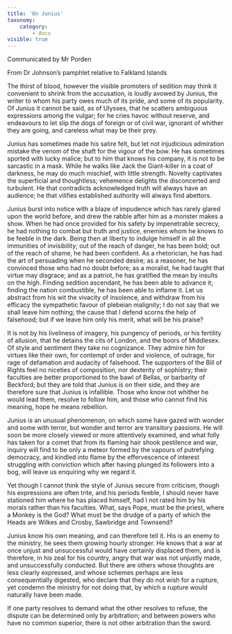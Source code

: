 ```yaml
---
title: 'On Junius'
taxonomy:
    category:
        - docs
visible: true
---
```


<div class="author">Communicated by Mr Porden</div>

<span class="pencil">From Dr Johnson’s pamphlet relative to Falkland Islands</span>

The thirst of blood, however the visible promoters of sedition may think it convenient to shrink from the accusation, is loudly avowed by Junius, the writer to whom his party owes much of its pride, and some of its popularity. Of Junius it cannot be said, as of Ulysses, that he scatters ambiguous expressions among the vulgar; for he cries havoc without reserve, and endeavours to let slip the dogs of foreign or of civil war, ignorant of whither they are going, and careless what may be their prey.

Junius has sometimes made his satire felt, but let not injudicious admiration mistake the venom of the shaft for the vigour of the bow. He has sometimes sported with lucky malice; but to him that knows his company, it is not to be sarcastic in a mask. While he walks like Jack the Giant-killer in a coat of darkness, he may do much mischief, with little strength. Novelty captivates the superficial and thoughtless; vehemence delights the disconcerted and turbulent. He that contradicts acknowledged truth will always have an audience; he that vilifies established authority will always find abettors.

Junius burst into notice with a blaze of impudence which has rarely glared upon the world before, and drew the rabble after him as a monster makes a show. When he had once provided for his safety by impenetrable secrecy, he had nothing to combat but truth and justice, enemies whom he knows to be feeble in the dark. Being then at liberty to indulge himself in all the immunities of invisibility; out of the reach of danger, he has been bold; out of the reach of shame, he had been confident. As a rhetorician, he has had the art of persuading when he seconded desire; as a reasoner, he has convinced those who had no doubt before; as a moralist, he had taught that virtue may disgrace; and as a patriot, he has gratified the mean by insults on the high. Finding sedition ascendant, he has been able to advance it; finding the nation combustible, he has been able to inflame it. Let us abstract from his wit the vivacity of insolence, and withdraw from his efficacy the sympathetic favour of plebeian malignity; I do not say that we shall leave him nothing; the cause that I defend scorns the help of falsehood; but if we leave him only his merit, what will be his praise?

It is not by his liveliness of imagery, his pungency of periods, or his fertility of allusion, that he detains the cits of London, and the boors of Middlesex. Of style and sentiment they take no cognizance. They admire him for virtues like their own, for contempt of order and violence, of outrage, for rage of defamation and audacity of falsehood. The supporters of the Bill of Rights feel no niceties of composition, nor dexterity of sophistry; their faculties are better proportioned to the bawl of Bellas, or barbarity of Beckford; but they are told that Junius is on their side, and they are therefore sure that Junius is infallible. Those who know not whither he would lead them, resolve to follow him, and those who cannot find his meaning, hope he means rebellion.

Junius is an unusual phenomenon, on which some have gazed with wonder and some with terror, but wonder and terror are transitory passions. He will soon be more closely viewed or more attentively examined, and what folly has taken for a comet that from its flaming hair shook pestilence and war, inquiry will find to be only a meteor formed by the vapours of putrefying democracy, and kindled into flame by the effervescence of interest struggling with conviction which after having plunged its followers into a bog, will leave us enquiring why we regard it.

Yet though I cannot think the style of Junius secure from criticism, though his expressions are often trite, and his periods feeble, I should never have stationed him where he has placed himself, had I not rated him by his morals rather than his faculties. What, says Pope, must be the priest, where a Monkey is the God? What must be the drudge of a party of which the Heads are Wilkes and Crosby, Sawbridge and Townsend?

Junius know his own meaning, and can therefore tell it. His is an enemy to the ministry, he sees them growing hourly stronger. He knows that a war at once unjust and unsuccessful would have certainly displaced them, and is therefore, in his zeal for his country, angry that war was not unjustly made, and unsuccessfully conducted. But there are others whose thoughts are less clearly expressed, and whose schemes perhaps are less consequentially digested, who declare that they do not wish for a rupture, yet condemn the ministry for not doing that, by which a rupture would naturally have been made.

If one party resolves to demand what the other resolves to refuse, the dispute can be determined only by arbitration; and between powers who have no common superior, there is not other arbitration than the sword.